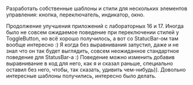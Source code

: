 Разработать собственные шаблоны и стили для нескольких элементов управления:
кнопка, переключатель, индикатор, окно.

Продолжение улучшения приложений с лабораторных 16 и 17. Иногда было не совсем ожидаемое поведение при переключении стилей у ToggleButton, но всё хорошо получилось, а вот со StatucBar-ом 
там вообще интересно :) Я когда без выравнивания запустил, даже и не знал что он так будет выглядить, совсем неожиданное стандартное поведение для StatusBar-a :) Поведение можно изменить 
добавив выравнивание в код для него, как я и сказал раньше, специально оставил без него, чтобы, так сказать, удивить чем-нибудь)). Довольно интересные шаблоны получились,  интересно было делать.
